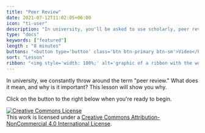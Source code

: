 ```yaml
---
title: "Peer Review"
date: 2021-07-12T11:02:05+06:00
icon: "ti-user"
description: "In university, you'll be asked to use scholarly, peer reviewed literature in your assignments. This lesson will describe peer review and why it is important."
type: "docs"
keywords: ["featured"]
length : "8 minutes"
buttons: "<button type='button' class='btn btn-primary btn-sm'>Video</button> + <button type='button' class='btn btn-primary btn-sm'>Activity</button>"
sort: "Lesson"
ribbon: "<img style='width: 100%;' alt='graphic of a ribbon with the word lesson on it' src='/images/lesson-ribbon.svg'>"
---
```


In university, we constantly throw around the term "peer review." What does it mean, and why is it important? This lesson will show you why.

Click on the button to the right below when you're ready to begin.


<a rel="license" href="http://creativecommons.org/licenses/by-nc/4.0/"><img alt="Creative Commons License" style="border-width:0" src="https://i.creativecommons.org/l/by-nc/4.0/88x31.png" /></a><br />This work is licensed under a <a rel="license" href="http://creativecommons.org/licenses/by-nc/4.0/">Creative Commons Attribution-NonCommercial 4.0 International License</a>.